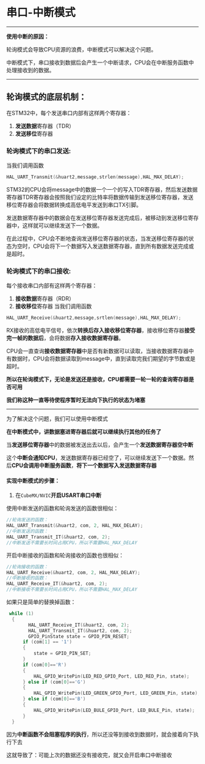 # 串口-中断模式
***
**使用中断的原因：**

轮询模式会导致CPU资源的浪费，中断模式可以解决这个问题。

中断模式下，串口接收到数据后会产生一个中断请求，CPU会在中断服务函数中处理接收到的数据。
***
## 轮询模式的底层机制：
在STM32中，每个发送串口内部有这样两个寄存器：
1. **发送数据**寄存器（TDR）
2. **发送移位**寄存器
### 轮询模式下的串口发送:
当我们调用函数
~~~C
HAL_UART_Transmit(&huart2,message,strlen(message),HAL_MAX_DELAY);
~~~
STM32的CPU会将message中的数据一个一个的写入TDR寄存器，然后发送数据寄存器TDR寄存器会按照我们设定的比特率将数据传输到发送移位寄存器，发送移位寄存器会将数据转换成高低电平发送到串口TX引脚。

发送数据寄存器中的数据会在发送移位寄存器发送完成后，被移动到发送移位寄存器中，这样就可以继续发送下一个数据。

在此过程中，CPU会不断地查询发送移位寄存器的状态，当发送移位寄存器的状态为空时，CPU会将下一个数据写入发送数据寄存器，直到所有数据发送完成或是超时。

### 轮询模式下的串口接收:
每个接收串口内部有这样两个寄存器：
1. **接收数据**寄存器（RDR）
2. **接收移位**寄存器
当我们调用函数
~~~C
HAL_UART_Receive(&huart2,message,srtlen(message),HAL_MAX_DELAY);
~~~
RX接收的高低电平信号，依次**转换后存入接收移位寄存器**，接收移位寄存器**接受完一帧的数据后**，会将数据**存入接收数据寄存器**。

CPU会一直查询**接收数据寄存器**中是否有新数据可以读取，当接收数据寄存器中有数据时，CPU会将数据读取到message中，直到读取完我们期望的字节数或是超时。

**所以在轮询模式下，无论是发送还是接收，CPU都需要一轮一轮的查询寄存器是否可用**

**我们称这种一直等待使程序暂时无法向下执行的状态为堵塞**
***
为了解决这个问题，我们可以使用中断模式

**在中断模式中，讲数据塞进寄存器后就可以继续执行其他的任务了**

当**发送移位寄存器**中的数据被发送出去以后，会产生一个**发送数据寄存器空中断**

这个**中断会通知CPU**，发送数据寄存器已经空了，可以继续发送下一个数据。然后**CPU会调用中断服务函数**，**将下一个数据写入发送数据寄存器**

#### 实现中断模式的步骤：
1. 在`CubeMX/NVIC`**开启USART串口中断**

使用中断发送的函数和轮询发送的函数很相似：
~~~C
//轮询发送的函数：
HAL_UART_Transmit(&huart2, com, 2, HAL_MAX_DELAY);
//中断发送的函数：
HAL_UART_Transmit_IT(&huart2, com, 2);
//中断发送不需要长时间占用CPU，所以不需要HAL_MAX_DELAY
~~~
开启中断接收的函数和轮询接收的函数也很相似：
~~~C
//轮询接收的函数：
HAL_UART_Receive(&huart2, com, 2, HAL_MAX_DELAY);
//中断接收的函数：
HAL_UART_Receive_IT(&huart2, com, 2);
//中断接收不需要长时间占用CPU，所以不需要HAL_MAX_DELAY
~~~
如果只是简单的替换掉函数：
~~~C
 while (1)
  {
        HAL_UART_Receive_IT(&huart2, com, 2);
        HAL_UART_Transmit_IT(&huart2, com, 2);
        GPIO_PinState state = GPIO_PIN_RESET;
      if (com[1] == '1')
      {
          state = GPIO_PIN_SET;
      }
      if (com[0]=='R')
      {
          HAL_GPIO_WritePin(LED_RED_GPIO_Port, LED_RED_Pin, state);
      } else if (com[0]=='G')
      {
          HAL_GPIO_WritePin(LED_GREEN_GPIO_Port, LED_GREEN_Pin, state);
      } else if (com[0]=='B')
      {
          HAL_GPIO_WritePin(LED_BULE_GPIO_Port, LED_BULE_Pin, state);
      }
  }
~~~
因为**中断函数不会阻塞程序的执行**，所以还没等到接收到数据时，就会接着向下执行下去

这就导致了：可能上次的数据还没有接收完，就又会开启串口中断接收










